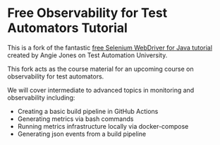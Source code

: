 # Free Observability for Test Automators Tutorial

This is a fork of the fantastic [free Selenium WebDriver for Java tutorial](https://testautomationu.applitools.com/selenium-webdriver-tutorial-java/) created by Angie Jones on Test Automation University.

This fork acts as the course material for an upcoming course on observability for test automators.

We will cover intermediate to advanced topics in monitoring and observability including:
* Creating a basic build pipeline in GitHub Actions
* Generating metrics via bash commands
* Running metrics infrastructure locally via docker-compose
* Generating json events from a build pipeline
